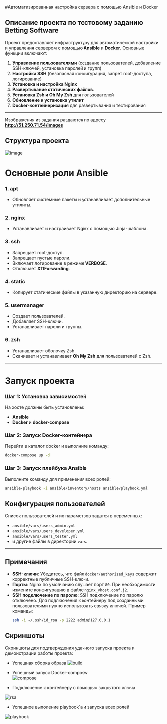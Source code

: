 #Автоматизированная настройка сервера с помощью Ansible и Docker

## Описание проекта по тестовому заданию Betting Software
Проект предоставляет инфраструктуру для автоматической настройки и управления сервером с помощью **Ansible** и **Docker**. Основные функции включают:

1. **Управление пользователями** (создание пользователей, добавление SSH-ключей, установка паролей и групп)
2. **Настройка SSH** (безопасная конфигурация, запрет root-доступа, логирование)
3. **Установка и настройка Nginx** 
4. **Развертывание статических файлов**.
5. **Установка Zsh и Oh My Zsh** для пользователей
6. **Обновление и установка утилит**
7. **Docker-контейнеризация** для развертывания и тестирования

---
Изображения из задания раздаются по адресу **http://51.250.71.54/images**

## Структура проекта

![image](https://github.com/user-attachments/assets/b4d8757f-33bf-4099-8b9b-6a2e50b9f31b)


# Основные роли Ansible

### 1. **apt** 
- Обновляет системные пакеты и устанавливает дополнительные утилиты.

### 2. **nginx**
- Устанавливает и настраивает Nginx с помощью Jinja-шаблона.

### 3. **ssh** 
- Запрещает root-доступ.
- Запрещает пустые пароли.
- Включает логирование в режиме **VERBOSE**.
- Отключает **X11Forwarding**.

### 4. **static**
- Копирует статические файлы в указанную директорию на сервере.

### 5. **usermanager**
- Создает пользователей.
- Добавляет SSH-ключи.
- Устанавливает пароли и группы.

### 6. **zsh**
- Устанавливает оболочку Zsh.
- Скачивает и устанавливает **Oh My Zsh** для пользователей с Zsh.

---


# Запуск проекта

### Шаг 1: Установка зависимостей
На хосте должны быть установлены:
- **Ansible**
- **Docker** и **docker-compose**

### Шаг 2: Запуск Docker-контейнера
Перейти в каталог docker и выполните команду:
```bash
docker-compose up -d
```

### Шаг 3: Запуск плейбука Ansible
Выполните команду для применения всех ролей:
```bash
ansible-playbook -i ansible/inventory/hosts ansible/playbook.yml
```


## Конфигурация пользователей
Список пользователей и их параметров задатся в переменных:

- `ansible/vars/users_admin.yml`
- `ansible/vars/users_developer.yml`
- `ansible/vars/users_tester.yml`
- и другие файлы в директории `vars`.

---

## Примечания
- **SSH-ключи**: Убедитесь, что файл `docker/authorized_keys` содержит корректные публичные SSH-ключи.  
- **Порты**: Nginx по умолчанию слушает порт `80`. При необходимости измените конфигурацию в файле `nginx_vhost.conf.j2`.
- **SSH подключение по паролю**: SSH подключение по паролю отключено. Для подлкючения к контейнеру под созданными пользователями нужно использовать связку ключей.
   Пример команды:
   ```bash
   ssh -i ~/.ssh/id_rsa -p 2222 admin@127.0.0.1
   ```
   
## Скриншоты
Скриншоты для подтверждения удачного запуска проекта и демонстрации работы проекта:
- Успешная сборка образа
   ![build](https://github.com/user-attachments/assets/4f6ec67c-e384-45f1-9fd3-b229acbab151)

- Успешный запуск Docker-composw   
![compose](https://github.com/user-attachments/assets/24ef5a44-da8f-487d-8a8a-30493d2ee240)

- Подключение к контейнеру с помощью закрытого ключа
  
![rsa](https://github.com/user-attachments/assets/bb1ef1f0-160c-4762-aed9-d4c118a2f064)

- Успешное выполение playbook`а и запуска всех ролей

![playbook](https://github.com/user-attachments/assets/321dc82d-3748-4457-80ab-20ad095e58ee)

   
   

